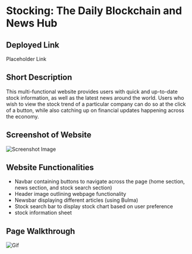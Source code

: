 # Stocking: The Daily Blockchain and News Hub

## Deployed Link

Placeholder Link

## Short Description

This multi-functional website provides users with quick and up-to-date stock information, as well as the latest news around the world. Users who wish to view the stock trend of a particular company can do so at the click of a button, while also catching up on financial updates happening across the economy. 

## Screenshot of Website

![Screenshot Image]("./assets/screenshot.png")

## Website Functionalities

- Navbar containing buttons to navigate across the page (home section, news section, and stock search section)
- Header image outlining webpage functionality
- Newsbar displaying different articles (using Bulma)
- Stock search bar to display stock chart based on user preference
- stock information sheet

## Page Walkthrough

![Gif]("./assets/stockinggif.gif")